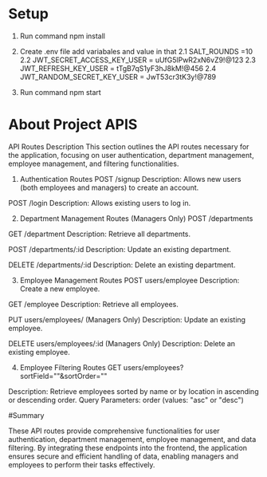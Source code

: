 # Setup

1. Run command npm install

2. Create .env file add variabales and value in that
   2.1 SALT_ROUNDS =10
   2.2 JWT_SECRET_ACCESS_KEY_USER = uUfG5lPwR2xN6vZ9!@123
   2.3 JWT_REFRESH_KEY_USER = tTgB7qS1yF3hJ8kM!@456
   2.4 JWT_RANDOM_SECRET_KEY_USER = JwT53cr3tK3y!@789

3. Run command npm start

# About Project APIS

API Routes Description
This section outlines the API routes necessary for the application, focusing on user authentication, department management, employee management, and filtering functionalities.

1. Authentication Routes
   POST /signup
   Description: Allows new users (both employees and managers) to create an account.

POST /login
Description: Allows existing users to log in.

2. Department Management Routes (Managers Only)
   POST /departments

GET /department
Description: Retrieve all departments.

POST /departments/:id
Description: Update an existing department.

DELETE /departments/:id
Description: Delete an existing department.

3. Employee Management Routes
   POST users/employee
   Description: Create a new employee.

GET /employee
Description: Retrieve all employees.

PUT users/employees/
(Managers Only)
Description: Update an existing employee.

DELETE users/employees/:id
(Managers Only)
Description: Delete an existing employee.

4. Employee Filtering Routes
   GET users/employees?sortField=""&sortOrder=""

Description: Retrieve employees sorted by name or by location in ascending or descending order.
Query Parameters: order (values: "asc" or "desc")

#Summary

These API routes provide comprehensive functionalities for user authentication, department management, employee management, and data filtering. By integrating these endpoints into the frontend, the application ensures secure and efficient handling of data, enabling managers and employees to perform their tasks effectively.
